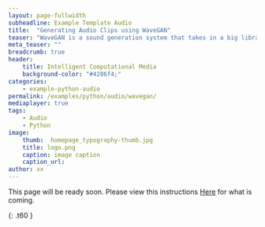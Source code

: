```yaml
---
layout: page-fullwidth
subheadline: Example Template Audio
title:  "Generating Audio Clips using WaveGAN"
teaser: "WaveGAN is a sound generation system that takes in a big library of sounds and learns to create new examples of it."
meta_teaser: ""
breadcrumb: true
header:
    title: Intelligent Computational Media
    background-color: "#4286f4;"
categories:
    - example-python-audio
permalink: /examples/python/audio/wavegan/
mediaplayer: true
tags:
    - Audio
    - Python
image:
    thumb:  homepage_typography-thumb.jpg
    title: logo.png
    caption: image caption
    caption_url: 
author: xx
---
```


This page will be ready soon. Please view this instructions [Here](https://github.com/SopiMlab/MachineLearningWithAudio/blob/master/Documentation/UsingWavegan.md) for what is coming.

{: .t60 }
<!--
<div id="bottom" class="row t30">
    <div class="small-12 columns">
       {% include next-previous-post-in-category %}
    </div>
</div>
-->